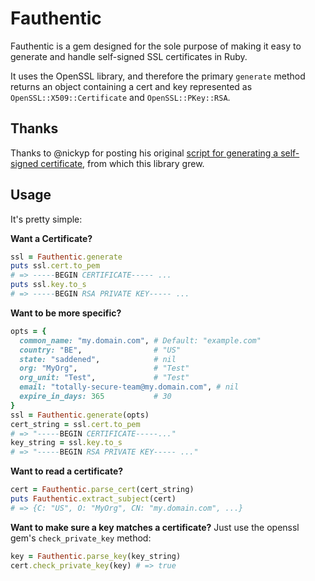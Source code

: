 # Fauthentic

Fauthentic is a gem designed for the sole purpose of making it easy to generate
and handle self-signed SSL certificates in Ruby.

It uses the OpenSSL library, and therefore the primary `generate` method returns
an object containing a cert and key represented as `OpenSSL::X509::Certificate`
and `OpenSSL::PKey::RSA`.

## Thanks

Thanks to @nickyp for posting his original [script for generating a self-signed
certificate](https://gist.github.com/nickyp/886884), from which this library
grew.

## Usage

It's pretty simple:

**Want a Certificate?**

```ruby
ssl = Fauthentic.generate
puts ssl.cert.to_pem
# => -----BEGIN CERTIFICATE----- ...
puts ssl.key.to_s
# => -----BEGIN RSA PRIVATE KEY----- ...
```

**Want to be more specific?**

```ruby
opts = {
  common_name: "my.domain.com", # Default: "example.com"
  country: "BE",                # "US"
  state: "saddened",            # nil
  org: "MyOrg",                 # "Test"
  org_unit: "Test",             # "Test"
  email: "totally-secure-team@my.domain.com", # nil
  expire_in_days: 365           # 30
}
ssl = Fauthentic.generate(opts)
cert_string = ssl.cert.to_pem
# => "-----BEGIN CERTIFICATE-----..."
key_string = ssl.key.to_s
# => "-----BEGIN RSA PRIVATE KEY----- ..."
```

**Want to read a certificate?**

```ruby
cert = Fauthentic.parse_cert(cert_string)
puts Fauthentic.extract_subject(cert)
# => {C: "US", O: "MyOrg", CN: "my.domain.com", ...}
```

**Want to make sure a key matches a certificate?**
Just use the openssl gem's `check_private_key` method:

```ruby
key = Fauthentic.parse_key(key_string)
cert.check_private_key(key) # => true
```
